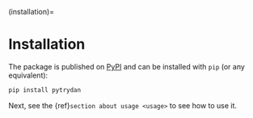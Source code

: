 (installation)=

# Installation

The package is published on [PyPI](https://pypi.org/project/pytrydan/) and can be installed with `pip` (or any equivalent):

```bash
pip install pytrydan
```

Next, see the {ref}`section about usage <usage>` to see how to use it.

